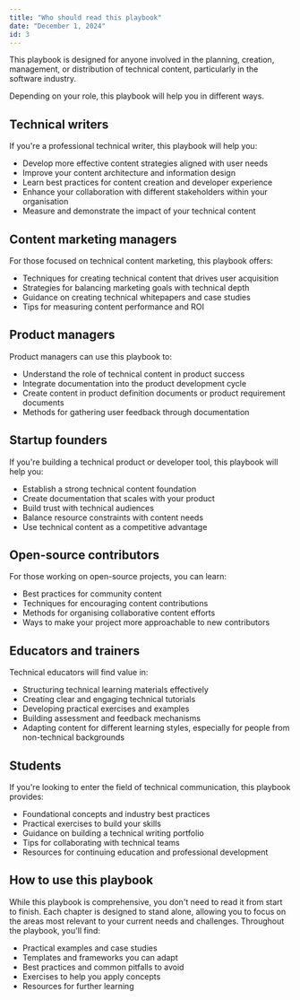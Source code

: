 ```yaml
---
title: "Who should read this playbook"
date: "December 1, 2024"
id: 3
---
```


This playbook is designed for anyone involved in the planning, creation, management, or distribution of technical content, particularly in the software industry.

Depending on your role, this playbook will help you in different ways.

## Technical writers

If you're a professional technical writer, this playbook will help you:

- Develop more effective content strategies aligned with user needs
- Improve your content architecture and information design
- Learn best practices for content creation and developer experience
- Enhance your collaboration with different stakeholders within your organisation
- Measure and demonstrate the impact of your technical content

## Content marketing managers

For those focused on technical content marketing, this playbook offers:

- Techniques for creating technical content that drives user acquisition
- Strategies for balancing marketing goals with technical depth
- Guidance on creating technical whitepapers and case studies
- Tips for measuring content performance and ROI

## Product managers

Product managers can use this playbook to:

- Understand the role of technical content in product success
- Integrate documentation into the product development cycle
- Create content in product definition documents or product requirement documents
- Methods for gathering user feedback through documentation

## Startup founders

If you're building a technical product or developer tool, this playbook will help you:

- Establish a strong technical content foundation
- Create documentation that scales with your product
- Build trust with technical audiences
- Balance resource constraints with content needs
- Use technical content as a competitive advantage

## Open-source contributors

For those working on open-source projects, you can learn:

- Best practices for community content
- Techniques for encouraging content contributions
- Methods for organising collaborative content efforts
- Ways to make your project more approachable to new contributors

## Educators and trainers

Technical educators will find value in:

- Structuring technical learning materials effectively
- Creating clear and engaging technical tutorials
- Developing practical exercises and examples
- Building assessment and feedback mechanisms
- Adapting content for different learning styles, especially for people from non-technical backgrounds

## Students

If you're looking to enter the field of technical communication, this playbook provides:

- Foundational concepts and industry best practices
- Practical exercises to build your skills
- Guidance on building a technical writing portfolio
- Tips for collaborating with technical teams
- Resources for continuing education and professional development

## How to use this playbook

While this playbook is comprehensive, you don't need to read it from start to finish. Each chapter is designed to stand alone, allowing you to focus on the areas most relevant to your current needs and challenges. Throughout the playbook, you'll find:

- Practical examples and case studies
- Templates and frameworks you can adapt
- Best practices and common pitfalls to avoid
- Exercises to help you apply concepts
- Resources for further learning